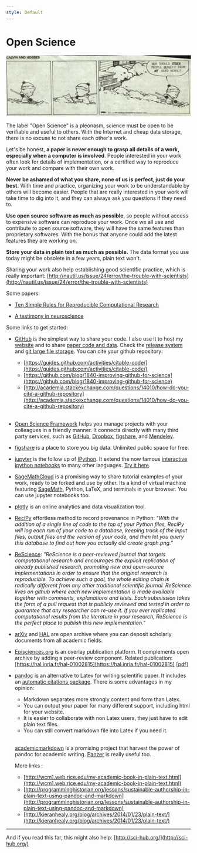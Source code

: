 ```yaml
---
style: Default
---
```


# Open Science

<img src="img/calvin_and_hobbes_sharing.jpg" class="img-responsive center-block">

The label "Open Science" is a pleonasm, science must be open to be verifiable and useful to others. With the Internet and cheap data storage, there is no excuse to not share each other's work.

Let's be honest, **a paper is never enough to grasp all details of a work, especially when a computer is involved**. People interested in your work often look for details of implementation, or a certified way to reproduce your work and compare with their own work.

**Never be ashamed of what you share, none of us is perfect, just do your best.** With time and practice, organizing your work to be understandable by others will become easier. People that are really interested in your work will take time to dig into it, and they can always ask you questions if they need to.

**Use open source software as much as possible**, so people without access to expensive software can reproduce your work. Once we all use and contribute to open source software, they will have the same features than proprietary softwares. With the bonus that anyone could add the latest features they are working on.

**Store your data in plain text as much as possible.** The data format you use today might be obsolete in a few years, plain text won't.

Sharing your work also help establishing good scientific practice, which is really important: [http://nautil.us/issue/24/error/the-trouble-with-scientists](http://nautil.us/issue/24/error/the-trouble-with-scientists)

Some papers:

  - [Ten Simple Rules for Reproducible Computational Research](http://journals.plos.org/ploscompbiol/article?id=10.1371/journal.pcbi.1003285)

  - [A testimony in neuroscience](http://journal.frontiersin.org/article/10.3389/fncom.2015.00030/full)

Some links to get started:

  - [GitHub](https://github.com/) is the simplest way to share your code. I also use it to host my [website](https://github.com/jgrizou/website) and to share [paper code and data](https://github.com/flowersteam/self_calibration_BCI_plosOne_2015/tree/plosOne). Check the [release system](https://help.github.com/articles/about-releases/) and [git large file storage](https://git-lfs.github.com/). You can cite your github repository:

    * [https://guides.github.com/activities/citable-code/](https://guides.github.com/activities/citable-code/)
    * [https://github.com/blog/1840-improving-github-for-science](https://github.com/blog/1840-improving-github-for-science)
    * [http://academia.stackexchange.com/questions/14010/how-do-you-cite-a-github-repository](http://academia.stackexchange.com/questions/14010/how-do-you-cite-a-github-repository)  <br></br>

  - [Open Science Framework](https://osf.io/) helps you manage projects with your colleagues in a friendly manner. It connects directly with many third party services, such as [GitHub](https://github.com/), [Dropbox](https://www.dropbox.com), [figshare](http://figshare.com/), and [Mendeley](https://www.mendeley.com/).

  - [figshare](http://figshare.com/) is a place to store you big data. Unlimited public space for free.

  - [jupyter](https://jupyter.org/) is the follow up of [IPython](http://ipython.org/). It extend the now famous [interactive ipython notebooks](http://ipython.org/notebook.html) to many other languages. [Try it here](https://try.jupyter.org/).

  - [SageMathCloud](https://cloud.sagemath.com/) is a promising way to share tutorial examples of your work, ready to be forked and use by other. Its a kind of virtual machine featuring [SageMath](http://www.sagemath.org/), Python, LaTeX, and terminals in your browser. You can use jupyter notebooks too.

  - [plotly](https://plot.ly/) is an online analytics and data visualization tool.

  - [ReciPy](https://github.com/recipy/recipy) effortless method to record provenance in Python: *"With the addition of a single line of code to the top of your Python files, ReciPy will log each run of your code to a database, keeping track of the input files, output files and the version of your code, and then let you query this database to find out how you actually did create graph.png."*

  - [ReScience](https://github.com/ReScience/ReScience/wiki): *"ReScience is a peer-reviewed journal that targets computational research and encourages the explicit replication of already published research, promoting new and open-source implementations in order to ensure that the original research is reproducible. To achieve such a goal, the whole editing chain is radically different from any other traditional scientific journal. ReScience lives on github where each new implementation is made available together with comments, explanations and tests. Each submission takes the form of a pull request that is publicly reviewed and tested in order to guarantee that any researcher can re-use it. If you ever replicated computational results from the literature in your research, ReScience is the perfect place to publish this new implementation."*

  - [arXiv](http://arxiv.org/) and [HAL](https://hal.inria.fr/) are open archive where you can deposit scholarly documents from all academic fields.

  - [Episciences.org](http://www.episciences.org/) is an overlay publication platform. It complements open archive by adding a peer-review component. Related publication: [https://hal.inria.fr/hal-01002815](https://hal.inria.fr/hal-01002815) [[pdf]](https://hal.inria.fr/hal-01002815v2/document)

  - [pandoc](http://pandoc.org/) is an alternative to Latex for writing scientific paper. It includes an [automatic citations package](https://github.com/jgm/pandoc-citeproc). There is some advantages in my opinion:

    * Markdown separates more strongly content and form than Latex.
    * You can output your paper for many different support, including html for your website.
    * It is easier to collaborate with non Latex users, they just have to edit plain text files.
    * You can still convert markdown file into Latex if you need it. <br></br>

    [academicmarkdown](https://github.com/smathot/academicmarkdown) is a promising project that harvest the power of pandoc for academic writing. [Panzer](https://github.com/msprev/panzer) is really useful too.

    More links :

    * [http://wcm1.web.rice.edu/my-academic-book-in-plain-text.html](http://wcm1.web.rice.edu/my-academic-book-in-plain-text.html)
    * [http://programminghistorian.org/lessons/sustainable-authorship-in-plain-text-using-pandoc-and-markdown](http://programminghistorian.org/lessons/sustainable-authorship-in-plain-text-using-pandoc-and-markdown)
    * [http://kieranhealy.org/blog/archives/2014/01/23/plain-text/](http://kieranhealy.org/blog/archives/2014/01/23/plain-text/)


---

And if you read this far, this might also help: [http://sci-hub.org/](http://sci-hub.org/)
